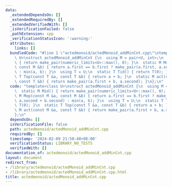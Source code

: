 ```yaml
---
data:
  _extendedDependsOn: []
  _extendedRequiredBy: []
  _extendedVerifiedWith: []
  _isVerificationFailed: false
  _pathExtension: cpp
  _verificationStatusIcon: ':warning:'
  attributes:
    links: []
  bundledCode: "#line 1 \"actedmonoid/actedMonoid_addMinCnt.cpp\"\ntemplate<class\
    \ U>\nstruct actedMonoid_addMinCnt {\n  using M = pair<U, int>;\n  static M Mid()\
    \ { return make_pair(numeric_limits<U>::max(), 0); }\n  static M Mop(const M &a,\
    \ const M &b) { return a.first == b.first ? make_pair(a.first, a.second + b.second)\
    \ : min(a, b); }\n  using T = U;\n  static T Tid() { return T(0); }\n  static\
    \ T Top(const T &a, const T &b) { return a + b; }\n  static M act(const M &a,\
    \ const T &b) { return make_pair(a.first + b, a.second); }\n};\n"
  code: "template<class U>\nstruct actedMonoid_addMinCnt {\n  using M = pair<U, int>;\n\
    \  static M Mid() { return make_pair(numeric_limits<U>::max(), 0); }\n  static\
    \ M Mop(const M &a, const M &b) { return a.first == b.first ? make_pair(a.first,\
    \ a.second + b.second) : min(a, b); }\n  using T = U;\n  static T Tid() { return\
    \ T(0); }\n  static T Top(const T &a, const T &b) { return a + b; }\n  static\
    \ M act(const M &a, const T &b) { return make_pair(a.first + b, a.second); }\n\
    };\n"
  dependsOn: []
  isVerificationFile: false
  path: actedmonoid/actedMonoid_addMinCnt.cpp
  requiredBy: []
  timestamp: '2024-02-09 21:58:48+08:00'
  verificationStatus: LIBRARY_NO_TESTS
  verifiedWith: []
documentation_of: actedmonoid/actedMonoid_addMinCnt.cpp
layout: document
redirect_from:
- /library/actedmonoid/actedMonoid_addMinCnt.cpp
- /library/actedmonoid/actedMonoid_addMinCnt.cpp.html
title: actedmonoid/actedMonoid_addMinCnt.cpp
---
```

